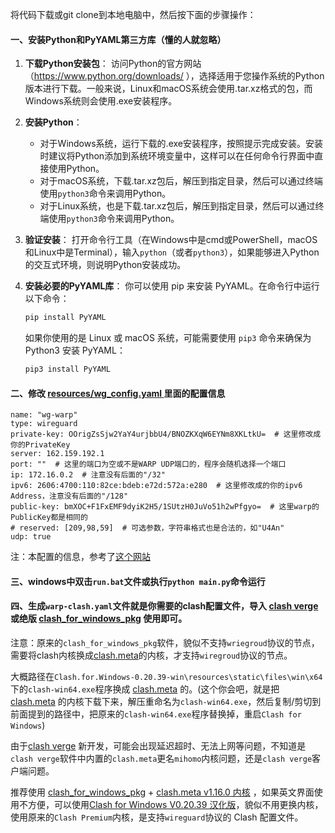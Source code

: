 将代码下载或git clone到本地电脑中，然后按下面的步骤操作：

#### 一、安装Python和PyYAML第三方库（懂的人就忽略）

1. **下载Python安装包**：
   访问Python的官方网站（https://www.python.org/downloads/ ），选择适用于您操作系统的Python版本进行下载。一般来说，Linux和macOS系统会使用.tar.xz格式的包，而Windows系统则会使用.exe安装程序。

2. **安装Python**：

   - 对于Windows系统，运行下载的.exe安装程序，按照提示完成安装。安装时建议将Python添加到系统环境变量中，这样可以在任何命令行界面中直接使用Python。
   - 对于macOS系统，下载.tar.xz包后，解压到指定目录，然后可以通过终端使用`python3`命令来调用Python。
   - 对于Linux系统，也是下载.tar.xz包后，解压到指定目录，然后可以通过终端使用`python3`命令来调用Python。

3. **验证安装**：
   打开命令行工具（在Windows中是cmd或PowerShell，macOS和Linux中是Terminal），输入`python`（或者`python3`），如果能够进入Python的交互式环境，则说明Python安装成功。

4. **安装必要的PyYAML库**：
   你可以使用 pip 来安装 PyYAML。在命令行中运行以下命令：

   ```bash
   pip install PyYAML
   ```

    如果你使用的是 Linux 或 macOS 系统，可能需要使用 `pip3` 命令来确保为 Python3 安装 PyYAML：

   ```bash
   pip3 install PyYAML
   ```

#### 二、修改 [resources/wg_config.yaml ](https://github.com/juerson/wrap_wireguard_convert_clash.meta/blob/master/resources/wg_config.yaml)里面的配置信息

```
name: "wg-warp"
type: wireguard
private-key: OOrigZsSjw2YaY4urjbbU4/BNOZKXqW6EYNm8XKLtkU=  # 这里修改成你的PrivateKey
server: 162.159.192.1
port: ""  # 这里的端口为空或不是WARP UDP端口的，程序会随机选择一个端口
ip: 172.16.0.2  # 注意没有后面的"/32"
ipv6: 2606:4700:110:82ce:bdeb:e72d:572a:e280  # 这里修改成的你的ipv6 Address，注意没有后面的"/128"
public-key: bmXOC+F1FxEMF9dyiK2H5/1SUtzH0JuVo51h2wPfgyo=  # 这里warp的PublicKey都是相同的
# reserved: [209,98,59]  # 可选参数，字符串格式也是合法的，如"U4An"
udp: true
```

注：本配置的信息，参考了[这个网站](https://wiki.metacubex.one/config/proxies/wg/)

#### 三、windows中双击`run.bat`文件或执行`python main.py`命令运行

#### 四、生成`warp-clash.yaml`文件就是你需要的clash配置文件，导入 [clash verge](https://github.com/clash-verge-rev/clash-verge-rev) 或绝版 [clash_for_windows_pkg](https://archive.org/download/clash_for_windows_pkg) 使用即可。

注意：原来的`clash_for_windows_pkg`软件，貌似不支持`wriegroud`协议的节点，需要将clash内核换成[clash.meta](https://github.com/MetaCubeX/mihomo/releases/tag/v1.16.0)的内核，才支持`wiregroud`协议的节点。

大概路径在`Clash.for.Windows-0.20.39-win\resources\static\files\win\x64`下的`clash-win64.exe`程序换成 [clash.meta](https://github.com/MetaCubeX/mihomo/releases/download/v1.16.0/clash.meta-windows-amd64-cgo-v1.16.0.zip) 的。(这个你会吧，就是把 [clash.meta](https://github.com/MetaCubeX/mihomo/releases/download/v1.16.0/clash.meta-windows-amd64-cgo-v1.16.0.zip) 的内核下载下来，解压重命名为`clash-win64.exe`，然后复制/剪切到前面提到的路径中，把原来的`clash-win64.exe`程序替换掉，重启`Clash for Windows`)

由于[clash verge](https://github.com/clash-verge-rev/clash-verge-rev) 新开发，可能会出现延迟超时、无法上网等问题，不知道是`clash verge`软件中内置的`clash.meta`更名`mihomo`内核问题，还是`clash verge`客户端问题。

推荐使用 [clash_for_windows_pkg](https://archive.org/download/clash_for_windows_pkg) + [clash.meta v1.16.0 内核](https://github.com/MetaCubeX/mihomo/releases/download/v1.16.0/clash.meta-windows-amd64-cgo-v1.16.0.zip) ，如果英文界面使用不方便，可以使用[Clash for Windows V0.20.39 汉化版](https://github.com/Z-Siqi/Clash-for-Windows_Chinese/releases/tag/CFW-V0.20.39_CN)，貌似不用更换内核，使用原来的`Clash Premium`内核，是支持`wireguard`协议的 Clash 配置文件。
